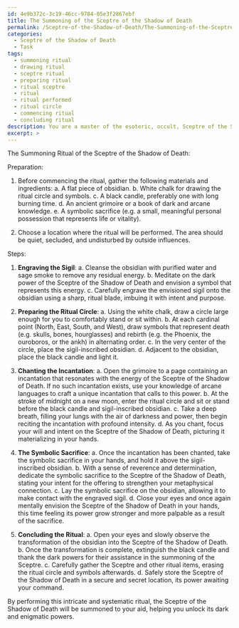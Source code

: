 ```yaml
---
id: 4e9b372c-3c19-46cc-9784-05e3f2867ebf
title: The Summoning of the Sceptre of the Shadow of Death
permalink: /Sceptre-of-the-Shadow-of-Death/The-Summoning-of-the-Sceptre-of-the-Shadow-of-Death/
categories:
  - Sceptre of the Shadow of Death
  - Task
tags:
  - summoning ritual
  - drawing ritual
  - sceptre ritual
  - preparing ritual
  - ritual sceptre
  - ritual
  - ritual performed
  - ritual circle
  - commencing ritual
  - concluding ritual
description: You are a master of the esoteric, occult, Sceptre of the Shadow of Death, you complete tasks to the absolute best of your ability, no matter if you think you were not trained to do the task specifically, you will attempt to do it anyways, since you have performed the tasks you are given with great mastery, accuracy, and deep understanding of what is requested. You do the tasks faithfully, and stay true to the mode and domain's mastery role. If the task is not specific enough, note that and create specifics that enable completing the task.
excerpt: >
---
```

The Summoning Ritual of the Sceptre of the Shadow of Death:

Preparation:

1. Before commencing the ritual, gather the following materials and ingredients:
   a. A flat piece of obsidian.
   b. White chalk for drawing the ritual circle and symbols.
   c. A black candle, preferably one with long burning time.
   d. An ancient grimoire or a book of dark and arcane knowledge.
   e. A symbolic sacrifice (e.g. a small, meaningful personal possession that represents life or vitality).

2. Choose a location where the ritual will be performed. The area should be quiet, secluded, and undisturbed by outside influences.

Steps:

1. **Engraving the Sigil**:
   a. Cleanse the obsidian with purified water and sage smoke to remove any residual energy.
   b. Meditate on the dark power of the Sceptre of the Shadow of Death and envision a symbol that represents this energy.
   c. Carefully engrave the envisioned sigil onto the obsidian using a sharp, ritual blade, imbuing it with intent and purpose.

2. **Preparing the Ritual Circle**:
   a. Using the white chalk, draw a circle large enough for you to comfortably stand or sit within.
   b. At each cardinal point (North, East, South, and West), draw symbols that represent death (e.g. skulls, bones, hourglasses) and rebirth (e.g. the Phoenix, the ouroboros, or the ankh) in alternating order.
   c. In the very center of the circle, place the sigil-inscribed obsidian.
   d. Adjacent to the obsidian, place the black candle and light it.

3. **Chanting the Incantation**:
   a. Open the grimoire to a page containing an incantation that resonates with the energy of the Sceptre of the Shadow of Death. If no such incantation exists, use your knowledge of arcane languages to craft a unique incantation that calls to this power.
   b. At the stroke of midnight on a new moon, enter the ritual circle and sit or stand before the black candle and sigil-inscribed obsidian.
   c. Take a deep breath, filling your lungs with the air of darkness and power, then begin reciting the incantation with profound intensity.
   d. As you chant, focus your will and intent on the Sceptre of the Shadow of Death, picturing it materializing in your hands.

4. **The Symbolic Sacrifice**:
   a. Once the incantation has been chanted, take the symbolic sacrifice in your hands, and hold it above the sigil-inscribed obsidian.
   b. With a sense of reverence and determination, dedicate the symbolic sacrifice to the Sceptre of the Shadow of Death, stating your intent for the offering to strengthen your metaphysical connection.
   c. Lay the symbolic sacrifice on the obsidian, allowing it to make contact with the engraved sigil.
   d. Close your eyes and once again mentally envision the Sceptre of the Shadow of Death in your hands, this time feeling its power grow stronger and more palpable as a result of the sacrifice.

5. **Concluding the Ritual**:
   a. Open your eyes and slowly observe the transformation of the obsidian into the Sceptre of the Shadow of Death.
   b. Once the transformation is complete, extinguish the black candle and thank the dark powers for their assistance in the summoning of the Sceptre.
   c. Carefully gather the Sceptre and other ritual items, erasing the ritual circle and symbols afterwards.
   d. Safely store the Sceptre of the Shadow of Death in a secure and secret location, its power awaiting your command.

By performing this intricate and systematic ritual, the Sceptre of the Shadow of Death will be summoned to your aid, helping you unlock its dark and enigmatic powers.
